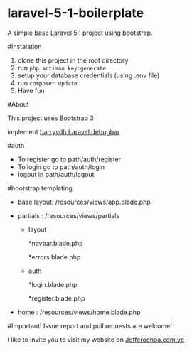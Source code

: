 # laravel-5-1-boilerplate
A simple base Laravel 5.1 project using bootstrap.

#Instalation
1. clone this project in the root directory
2. run `php artisan key:generate`
3. setup your database credentials (using .env file)
4. run `composer update`
5. Have fun

#About

This project uses Bootstrap 3

implement [barryvdh Laravel debugbar](https://github.com/barryvdh/laravel-dompdf)

#auth

- To register go to path/auth/register
- To login go to path/auth/login
- logout in path/auth/logout

#bootstrap templating

* base layout: /resources/views/app.blade.php

* partials : /resources/views/partials

  * layout
  
    *navbar.blade.php
    
    *errors.blade.php
    
  * auth
  
    *login.blade.php
    
    *register.blade.php
    
* home : /resources/views/home.blade.php

#Important! 
Issue report and pull requests are welcome!

I like to invite you to visit my website on [Jefferochoa.com.ve](http://jefferochoa.com.ve)
